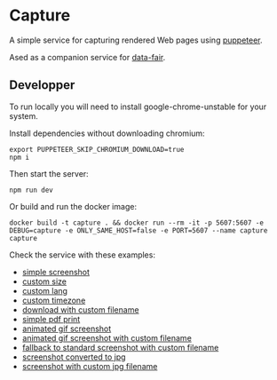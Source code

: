 # Capture

A simple service for capturing rendered Web pages using [puppeteer](https://github.com/GoogleChrome/puppeteer).

Ased as a companion service for [data-fair](https://koumoul-dev.github.io/data-fair/).

## Developper

To run locally you will need to install google-chrome-unstable for your system.

Install dependencies without downloading chromium:

    export PUPPETEER_SKIP_CHROMIUM_DOWNLOAD=true
    npm i

Then start the server:

    npm run dev

Or build and run the docker image:

    docker build -t capture . && docker run --rm -it -p 5607:5607 -e DEBUG=capture -e ONLY_SAME_HOST=false -e PORT=5607 --name capture capture

Check the service with these examples:

  - [simple screenshot](http://localhost:5607/api/v1/screenshot?key=capture&target=http://localhost:5607/test/resources/test1.html)
  - [custom size](http://localhost:5607/api/v1/screenshot?key=capture&target=http://localhost:5607/test/resources/test1.html&width=200&height=150)
  - [custom lang](http://localhost:5607/api/v1/screenshot?key=capture&target=http://localhost:5607/test/resources/test1.html&lang=en)
  - [custom timezone](http://localhost:5607/api/v1/screenshot?key=capture&target=http://localhost:5607/test/resources/test1.html&timezone=America/Bogota)
  - [download with custom filename](http://localhost:5607/api/v1/screenshot?key=capture&target=http://localhost:5607/test/resources/test1.html&filename=test.png)
  - [simple pdf print](http://localhost:5607/api/v1/print?key=capture&target=http://localhost:5607/test/resources/test1.html)
  - [animated gif screenshot](http://localhost:5607/api/v1/screenshot?key=capture&type=gif&target=http://localhost:5607/test/resources/test-anim.html)
  - [animated gif screenshot with custom filename](http://localhost:5607/api/v1/screenshot?key=capture&type=gif&filename=test.gif&target=http://localhost:5607/test/resources/test-anim.html)
  - [fallback to standard screenshot with custom filename](http://localhost:5607/api/v1/screenshot?key=capture&type=gif&filename=test.gif&target=http://localhost:5607/test/resources/test1.html)
  - [screenshot converted to jpg](http://localhost:5607/api/v1/screenshot?key=capture&type=jpg&target=http://localhost:5607/test/resources/test-anim.html)
  - [screenshot with custom jpg filename](http://localhost:5607/api/v1/screenshot?key=capture&filename=test.jpg&target=http://localhost:5607/test/resources/test-anim.html)
